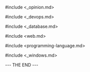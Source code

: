 #include <_opinion.md>

#include <_devops.md>

#include <_database.md>

#include <web.md>

#include <programming-language.md>

#include <_windows.md>

--- THE END ---